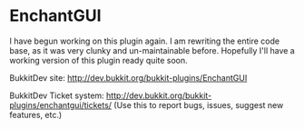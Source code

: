EnchantGUI
==========

I have begun working on this plugin again. I am rewriting the entire code base, as it was very clunky and un-maintainable before. Hopefully I'll have a working version of this plugin ready quite soon.

BukkitDev site: http://dev.bukkit.org/bukkit-plugins/EnchantGUI

BukkitDev Ticket system: http://dev.bukkit.org/bukkit-plugins/enchantgui/tickets/ (Use this to report bugs, issues, suggest new features, etc.)
